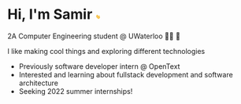 # Hi, I'm Samir <img src="https://raw.githubusercontent.com/samirrh/samirrh/master/wave.gif" width="10px">
2A Computer Engineering student @ UWaterloo  :technologist:  :notebook:

I like making cool things and exploring different technologies

- Previously software developer intern @ OpenText
- Interested and learning about fullstack development and software architecture
- Seeking 2022 summer internships!

